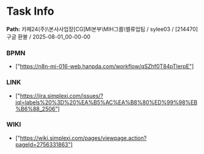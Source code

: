 # Task Info

**Path:** 카페24(주)\본사사업장\[CG]MI본부\MIH그룹\밸류업팀 / sylee03 / [214470] 구글 환불 / 2025-08-01_00-00-00

### BPMN
- ["https://n8n-mi-016-web.hanpda.com/workflow/qSZhf0T84pTlerpE"]

### LINK
- ["https://jira.simplexi.com/issues/?jql=labels%20%3D%20%EA%B5%AC%EA%B8%80%ED%99%98%EB%B6%88_2506"]

### WIKI
- ["https://wiki.simplexi.com/pages/viewpage.action?pageId=2756331863"]

